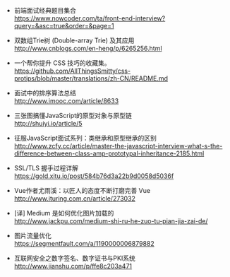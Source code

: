 
- 前端面试经典题目集合  
https://www.nowcoder.com/ta/front-end-interview?query=&asc=true&order=&page=1

- 双数组Trie树 (Double-array Trie) 及其应用  
http://www.cnblogs.com/en-heng/p/6265256.html

- 一个帮你提升 CSS 技巧的收藏集。  
https://github.com/AllThingsSmitty/css-protips/blob/master/translations/zh-CN/README.md

- 面试中的排序算法总结  
http://www.imooc.com/article/8633

- 三张图搞懂JavaScript的原型对象与原型链  
http://shuiyi.io/article/5

- 征服JavaScript面试系列：类继承和原型继承的区别  
http://www.zcfy.cc/article/master-the-javascript-interview-what-s-the-difference-between-class-amp-prototypal-inheritance-2185.html

- SSL/TLS 握手过程详解  
https://gold.xitu.io/post/584b76d3a22b9d0058d5036f

- Vue作者尤雨溪：以匠人的态度不断打磨完善 Vue  
http://www.ituring.com.cn/article/273032

- [译] Medium 是如何优化图片加载的  
http://www.jackpu.com/medium-shi-ru-he-zuo-tu-pian-jia-zai-de/

- 图片流量优化  
https://segmentfault.com/a/1190000006879882

- 互联网安全之数字签名、数字证书与PKI系统  
http://www.jianshu.com/p/ffe8c203a471
